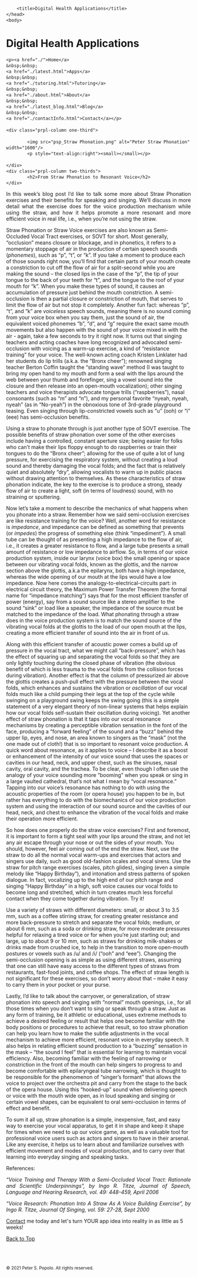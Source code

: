
<html>
	<head>
		<meta charset="UTF-8" />
		<meta name="viewport" content="width=device-width, initial-scale=1, maximum-scale=1, user-scalable=no" />
		<meta http-equiv="X-UA-Compatible" content="IE=edge" />


		<title>Digital Health Applications</title>
	</head>
	<body>
	
<div class="prpl-row">
	<div class="prpl-column two-thirds">
			<h1>Digital Health Applications</h1>
	</div>
	
	<p><a href="./">Home</a>
	&nbsp;&nbsp;
	<a href="./latest.html">Apps</a>
	&nbsp;&nbsp;
	<a href="./tutoring.html">Tutoring</a>
	&nbsp;&nbsp;
	<a href="./about.html">About</a>
	&nbsp;&nbsp;
	<a href="./latest_blog.html">Blog</a>
	&nbsp;&nbsp;
	<a href="./contactInfo.html">Contact</a></p>
	
	<div class="prpl-column one-third">

			<img src="psp_Straw Phonation.png" alt="Peter Straw Phonation" width="1600"/>
			<p style="text-align:right"><small></small></p>

	</div>
	<div class="prpl-column two-thirds">
			<h2>From Straw Phonation to Resonant Voice</h2>
	</div>
</div>

<div class="prpl-row">

<p style="text-align:justify">
In this week’s blog post I’d like to talk some more about Straw Phonation exercises and their benefits for speaking and singing. We’ll discuss in more detail what the exercise does for the voice production mechanism while using the straw, and how it helps promote a more resonant and more efficient voice in real life, i.e., when you’re not using the straw.

</p>
<p style="text-align:justify">

Straw Phonation or Straw Voice exercises are also known as Semi-Occluded Vocal Tract exercises, or SOVT for short. Most generally, “occlusion” means closure or blockage, and in phonetics, it refers to a momentary stoppage of air in the production of certain speech sounds (<i>phonemes</i>), such as “p”, “t”, or “k”. If you take a moment to produce each of those sounds right now, you’ll find that certain parts of your mouth create a constriction to cut off the flow of air for a split-second while you are making the sound – the closed lips in the case of the “p”, the tip of your tongue to the back of your teeth for “t”, and the tongue to the roof of your mouth for “k”. When you make these types of sound, it causes an accumulation of pressure just behind the mouth constriction. A semi-occlusion is then a partial closure or constriction of mouth, that serves to limit the flow of air but not stop it completely. Another fun fact: whereas “p”, “t”, and ”k” are <i>voiceless</i> speech sounds, meaning there is no sound coming from your voice box when you say them, just the sound of air, the equivalent voiced phonemes “b”, “d”, and “g” require the exact same mouth movements but also happen with the sound of your voice mixed in with the air - again, take a few seconds to try it right now. It turns out that singing teachers and acting coaches have long recognized and advocated semi-occlusion with voicing as a warm-up exercise, a kind of “resistance training” for your voice. The well-known acting coach Kristen Linklater had her students do lip trills (a.k.a. the “Bronx cheer”); renowned singing teacher Berton Coffin taught the “standing wave” method (I was taught to bring my open hand to my mouth and form a seal with the lips around the web between your thumb and forefinger, sing a vowel sound into the closure and then release into an open-mouth vocalization); other singing teachers and voice therapists advocate tongue trills (“raspberries”), nasal consonants (such as “m” and “n”), and my personal favorite “nyeah, nyeah, nyeah” (as in “No-yeah”) in the obnoxious tone of 3rd-grade playground teasing. Even singing through lip-constricted vowels such as “u” (ooh) or “i” (eee) has semi-occlusion benefits.

</p>
<p style="text-align:justify">


Using a straw to phonate through is just another type of SOVT exercise. The possible benefits of straw phonation over some of the other exercises include having a controlled, constant aperture size; being easier for folks who can’t make their lips floppy enough to do raspberries or train their tongues to do the “Bronx cheer”; allowing for the use of quite a lot of lung pressure, for exercising the respiratory system, without creating a loud sound and thereby damaging the vocal folds; and the fact that is relatively quiet and absolutely “dry”, allowing vocalists to warm up in public places without drawing attention to themselves. As these characteristics of straw phonation indicate, the key to the exercise is to produce a strong, steady flow of air to create a light, soft (in terms of loudness) sound, with no straining or sputtering.

</p>
<p style="text-align:justify">


Now let’s take a moment to describe the mechanics of what happens when you phonate into a straw. Remember how we said semi-occlusion exercises are like resistance training for the voice? Well, another word for resistance is <i>impedance</i>, and impedance can be defined as something that prevents (or <i>impedes</i>) the progress of something else (think “impediment”). A small tube can be thought of as presenting a high impedance to the flow of air, i.e., it creates a greater resistance to flow, and a large tube presents a small amount of resistance or low impedance to airflow. So, in terms of our voice production system, inside our larynx (voice box) the small opening or space between our vibrating vocal folds, known as the glottis, and the narrow section above the glottis, a.k.a the epilarynx, both have a high impedance, whereas the wide opening of our mouth at the lips would have a low impedance. Now here comes the analogy-to-electrical-circuits part: in electrical circuit theory, the Maximum Power Transfer Theorem (the formal name for “impedance matching”) says that for the most efficient transfer of power (energy), say from a sound source like a stereo amplifier to the sound “sink” or load like a speaker, the impedance of the source must be matched to the impedance of the load. What phonating through a straw does in the voice production system is to match the sound source of the vibrating vocal folds at the glottis to the load of our open mouth at the lips, creating a more efficient transfer of sound into the air in front of us.

</p>
<p style="text-align:justify">


Along with this efficient transfer of acoustic power comes a build up of pressure in the vocal tract, what we might call “back-pressure”, which has the effect of squaring up and separating the vocal folds so that they are only lightly touching during the closed phase of vibration (the obvious benefit of which is less trauma to the vocal folds from the collision forces during vibration). Another effect is that the column of pressurized air above the glottis creates a push-pull effect with the pressure between the vocal folds, which enhances and sustains the vibration or <i>oscillation</i> of our vocal folds much like a child pumping their legs at the top of the cycle while swinging on a playground swing keeps the swing going (this is a simple statement of a very elegant theory of non-linear systems that helps explain how our vocal folds self-sustain their oscillation during voicing). Yet another effect of straw phonation is that it taps into our vocal resonance mechanisms by creating a perceptible vibration sensation in the font of the face, producing a “forward feeling” of the sound and a “buzz” behind the upper lip, eyes, and nose, an area known to singers as the “mask” (not the one made out of cloth!) that is so important to resonant voice production. A quick word about resonance, as it applies to voice – I describe it as a boost or enhancement of the intensity of our voice sound that uses the spaces or cavities in our head, neck, and upper chest, such as the sinuses, nasal cavity, oral cavity, and the trachea. To be clear, even though I often use the analogy of your voice sounding more “booming” when you speak or sing in a large vaulted cathedral, that’s not what I mean by “vocal resonance.” Tapping into our voice’s resonance has nothing to do with using the acoustic properties of the room (or opera house) you happen to be in, but rather has everything to do with the biomechanics of our voice production system and using the interaction of our sound source and the cavities of our head, neck, and chest to enhance the vibration of the vocal folds and make their operation more efficient.

</p>
<p style="text-align:justify">


So how does one properly do the straw voice exercises? First and foremost, it is important to form a tight seal with your lips around the straw, and not let any air escape through your nose or out the sides of your mouth. You should, however, feel air coming out of the end the straw. Next, use the straw to do all the normal vocal warm-ups and exercises that actors and singers use daily, such as good old-fashion scales and vocal sirens. Use the straw for pitch range exercises (scales, pitch glides), singing (even a simple melody like “Happy Birthday”), and intonation and stress patterns of spoken dialogue. In fact, vocalizing up to the high end of our pitch range and singing “Happy Birthday” in a high, soft voice causes our vocal folds to become long and stretched, which in turn creates much less forceful contact when they come together during vibration. Try it!

</p>
<p style="text-align:justify">


Use a variety of straws with different diameters: small, or about 3 to 3.5 mm, such as a coffee stirring straw, for creating greater resistance and more back-pressure to stretch and separate the vocal folds; medium, or about 6 mm, such as a soda or drinking straw, for more moderate pressures helpful for relaxing a tired voice or for when you’re just starting out; and large, up to about 9 or 10 mm, such as straws for drinking milk-shakes or drinks made from crushed ice, to help in the transition to more open-mouth postures or vowels such as /u/ and /i/ (“ooh” and “eee”). Changing the semi-occlusion opening is as simple as using different straws, assuming that one can still have easy access to the different types of straws from restaurants, fast-food joints, and coffee shops. The effect of straw length is not significant for these exercises, so don’t worry about that – make it easy to carry them in your pocket or your purse.

</p>
<p style="text-align:justify">


Lastly, I’d like to talk about the carryover, or generalization, of straw phonation into speech and singing with ”normal” mouth openings, i.e., for all those times when you don’t want to sing or speak through a straw. Just as any form of training, be it athletic or educational, uses extreme methods to achieve a desired feeling or result that helps one become familiar with the body positions or procedures to achieve that result, so too straw phonation can help you learn how to make the subtle adjustments in the vocal mechanism to achieve more efficient, resonant voice in everyday speech. It also helps in relating efficient sound production to a “buzzing” sensation in the mask – “the sound I feel” that is essential for learning to maintain vocal efficiency. Also, becoming familiar with the feeling of narrowing or constriction in the front of the mouth can help singers to progress to and become comfortable with epilaryngeal tube narrowing, which is thought to be responsible for the phenomenon of “singer’s formant” that allows the voice to project over the orchestra pit and carry from the stage to the back of the opera house. Using this “hooked-up” sound when delivering speech or voice with the mouth wide open, as in loud speaking and singing or certain vowel shapes, can be  equivalent to oral semi-occlusion in terms of effect and benefit.

</p>
<p style="text-align:justify">


To sum it all up, straw phonation is a simple, inexpensive, fast, and easy way to exercise your vocal apparatus, to get it in shape and keep it shape for times when we need to up our voice game, as well as a valuable tool for professional voice users such as actors and singers to have in their arsenal. Like any exercise, it helps us to learn about and familiarize ourselves with efficient movement and modes of vocal production, and to carry over that learning into everyday singing and speaking tasks.

</p>

<p style="text-align:justify">References:</p>

<p style="text-align:justify"><i>“Voice Training and Therapy With a Semi-Occluded Vocal Tract: Rationale and Scientific Underpinnings”, by Ingo R. Titze, Journal of Speech, Language and Hearing Research, vol. 49: 448-459, April 2006</i></p>

<p style="text-align:justify"><i>“Voice Research: Phonation Into A Straw As A Voice Building Exercise”, by Ingo R. Titze, Journal Of Singing, vol. 59: 27-28, Sept 2000</i></p>


<p><a href="mailto:peterpopolo@gmail.com?subject=Contact">Contact</a> me today and let's turn YOUR app idea into reality in as little as 5 weeks!</p>

<a href="./blog_9.html">Back to Top</a>

<br><br><p><small>&#169; 2021 Peter S. Popolo. All rights reserved.</small></p>







